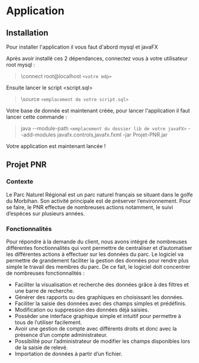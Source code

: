 # Application

## Installation

Pour installer l'application il vous faut d'abord mysql et javaFX

Après avoir installé ces 2 dépendances, connectez vous à votre utilisateur root mysql :

> \connect root@localhost `<votre mdp>`

Ensuite lancer le script <script.sql>

> \source `<emplacement de votre script.sql>`

Votre base de donnée est maintenant créée, pour lancer l'application il faut lancer cette commande :

> java  --module-path `<emplacement du dossier lib de votre javaFX>` --add-modules javafx.controls,javafx.fxml -jar Projet-PNR.jar

Votre application est maintenant lancée !

## Projet PNR

### Contexte

Le Parc Naturel Régional est un parc naturel français se situant dans le golfe du Morbihan. Son activité principale est de préserver l’environnement. Pour se faire, le PNR effectue de nombreuses actions notamment, le suivi d’espèces sur plusieurs années.

### Fonctionnalités

Pour répondre à la demande du client, nous avons intégré de nombreuses différentes fonctionnalités qui vont permettre de centraliser et d’automatiser les différentes actions à effectuer sur les données du parc. Le logiciel va permettre de grandement faciliter la gestion des données pour rendre plus simple le travail des membres du parc. De ce fait, le logiciel doit concentrer de nombreuses fonctionnalités :

- Faciliter la visualisation et recherche des données grâce à des filtres et une barre de recherche.
- Générer des rapports ou des graphiques en choisissant les données.
- Faciliter la saisie des données avec des champs simples et prédéfinis.
- Modification ou suppression des données déjà saisies.
- Posséder une interface graphique simple et intuitif pour permettre à tous de l’utiliser facilement.
- Avoir une gestion de compte avec différents droits et donc avec la présence d’un compte administrateur.
- Possibilité pour l’administrateur de modifier les champs disponibles lors de la saisie de relevé.
- Importation de données à partir d’un fichier.
